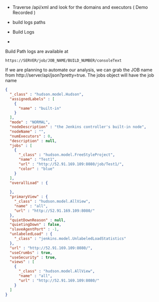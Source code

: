 - Traverse /api/xml and look for the domains and executors ( Demo Recorded )
- build logs paths

- Build Logs
- 
Build Path logs are available at
``` 
https://SERVER/job/JOB_NAME/BUILD_NUMBER/consoleText
```

If we are planning to automate our analysis, we can grab the JOB name from http://server/api/json?pretty=true. The jobs object will have the job name
``` json
{
  "_class" : "hudson.model.Hudson",
  "assignedLabels" : [
    {
      "name" : "built-in"
    }
  ],
  "mode" : "NORMAL",
  "nodeDescription" : "the Jenkins controller's built-in node",
  "nodeName" : "",
  "numExecutors" : 0,
  "description" : null,
  "jobs" : [
    {
      "_class" : "hudson.model.FreeStyleProject",
      "name" : "Test1",
      "url" : "http://52.91.169.109:8080/job/Test1/",
      "color" : "blue"
    }
  ],
  "overallLoad" : {
    
  },
  "primaryView" : {
    "_class" : "hudson.model.AllView",
    "name" : "all",
    "url" : "http://52.91.169.109:8080/"
  },
  "quietDownReason" : null,
  "quietingDown" : false,
  "slaveAgentPort" : -1,
  "unlabeledLoad" : {
    "_class" : "jenkins.model.UnlabeledLoadStatistics"
  },
  "url" : "http://52.91.169.109:8080/",
  "useCrumbs" : true,
  "useSecurity" : true,
  "views" : [
    {
      "_class" : "hudson.model.AllView",
      "name" : "all",
      "url" : "http://52.91.169.109:8080/"
    }
  ]
}
```
